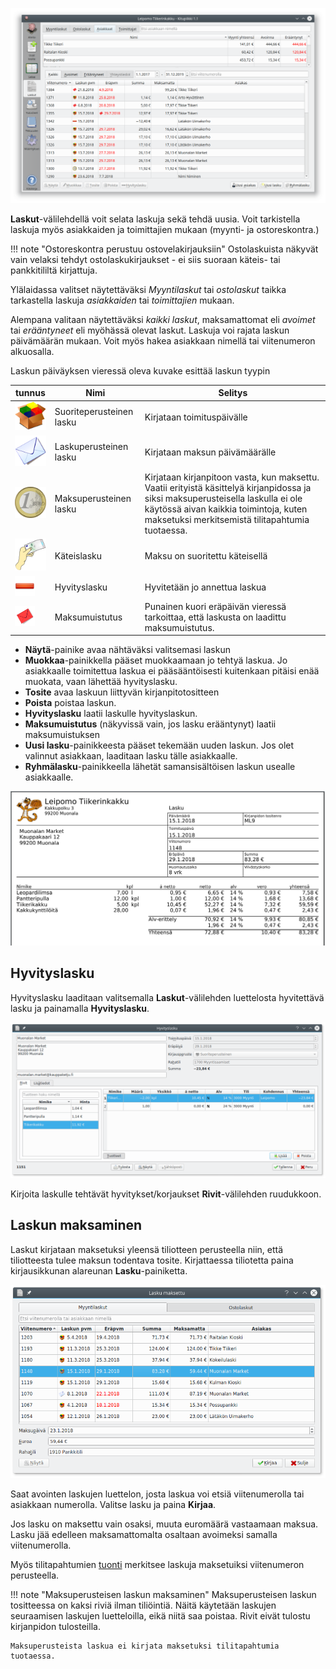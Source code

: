 ![](luettelo.png)

**Laskut**-välilehdellä voit selata laskuja sekä tehdä uusia. Voit tarkistella laskuja myös asiakkaiden ja toimittajien mukaan (myynti- ja ostoreskontra.)

!!! note "Ostoreskontra perustuu ostovelakirjauksiin"
    Ostolaskuista näkyvät vain velaksi tehdyt ostolaskukirjaukset - ei siis suoraan käteis- tai pankkitililtä kirjattuja.

Ylälaidassa valitset näytettäväksi *Myyntilaskut* tai *ostolaskut* taikka tarkastella laskuja *asiakkaiden* tai *toimittajien* mukaan.

Alempana valitaan näytettäväksi *kaikki laskut*, maksamattomat eli *avoimet* tai *erääntyneet* eli myöhässä olevat laskut. Laskuja voi rajata laskun päivämäärän mukaan. Voit myös hakea asiakkaan nimellä tai viitenumeron alkuosalla.

Laskun päiväyksen vieressä oleva kuvake esittää laskun tyypin

tunnus     | Nimi   | Selitys
-----------|--------|------------
![](suorite.png) | Suoriteperusteinen lasku | Kirjataan toimituspäivälle
![](kirje.png) | Laskuperusteinen lasku | Kirjataan maksun päivämäärälle
![](euro.png) | Maksuperusteinen lasku | Kirjataan kirjanpitoon vasta, kun maksettu. Vaatii erityistä käsittelyä kirjanpidossa ja siksi maksuperusteisella laskulla ei ole käytössä aivan kaikkia toimintoja, kuten maksetuksi merkitsemistä tilitapahtumia tuotaessa.
![](kateinen.png) | Käteislasku | Maksu on suoritettu käteisellä
![](poista.png) | Hyvityslasku | Hyvitetään jo annettua laskua
![](punainenkuori.png) | Maksumuistutus | Punainen kuori eräpäivän vieressä tarkoittaa, että laskusta on laadittu maksumuistutus.


* **Näytä**-painike avaa nähtäväksi valitsemasi laskun
* **Muokkaa**-painikkella pääset muokkaamaan jo tehtyä laskua. Jo asiakkaalle toimitettua laskua ei pääsääntöisesti kuitenkaan pitäisi enää muokata, vaan lähettää hyvityslasku.
* **Tosite** avaa laskuun liittyvän kirjanpitotositteen
* **Poista** poistaa laskun.
* **Hyvityslasku** laatii laskulle hyvityslaskun.
* **Maksumuistutus** (näkyvissä vain, jos lasku erääntynyt) laatii maksumuistuksen
* **Uusi lasku**-painikkeesta pääset tekemään uuden laskun. Jos olet valinnut asiakkaan, laaditaan lasku tälle asiakkaalle.
* **Ryhmälasku**-painikkeella lähetät samansisältöisen laskun usealle asiakkaalle.


![](lasku.png)

## Hyvityslasku

Hyvityslasku laaditaan valitsemalla **Laskut**-välilehden luettelosta hyvitettävä lasku ja painamalla **Hyvityslasku**.

![](hyvityslasku.png)

Kirjoita laskulle tehtävät hyvitykset/korjaukset **Rivit**-välilehden ruudukkoon.


## Laskun maksaminen

Laskut kirjataan maksetuksi yleensä tiliotteen perusteella niin, että tiliotteesta tulee maksun todentava tosite. Kirjattaessa tiliotetta paina kirjausikkunan alareunan **Lasku**-painiketta.

![](maksu.png)

Saat avointen laskujen luettelon, josta laskua voi etsiä viitenumerolla tai asiakkaan numerolla. Valitse lasku ja paina **Kirjaa**.

Jos lasku on maksettu vain osaksi, muuta euromäärä vastaamaan maksua. Lasku jää edelleen maksamattomalta osaltaan avoimeksi samalla viitenumerolla.

Myös tilitapahtumien [tuonti](/kirjaus/tuonti) merkitsee laskuja maksetuiksi viitenumeron perusteella.

!!! note "Maksuperusteisen laskun maksaminen"
    Maksuperusteisen laskun tositteessa on kaksi riviä ilman tiliöintiä. Näitä käytetään laskujen seuraamisen laskujen luetteloilla, eikä niitä saa poistaa. Rivit eivät tulostu kirjanpidon tulosteilla.

    Maksuperusteista laskua ei kirjata maksetuksi tilitapahtumia tuotaessa.
